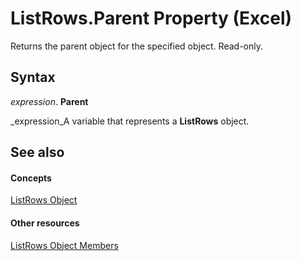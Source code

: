 
# ListRows.Parent Property (Excel)

Returns the parent object for the specified object. Read-only.


## Syntax

 _expression_. **Parent**

 _expression_A variable that represents a  **ListRows** object.


## See also


#### Concepts


 [ListRows Object](e4035209-00a2-ea16-a3b9-2d23afe0b88a.md)
#### Other resources


 [ListRows Object Members](6ade33bf-71e4-a7a4-ca34-9e3146c7dd80.md)
